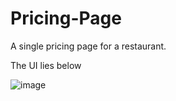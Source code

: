# Pricing-Page
A single pricing page for a restaurant. 

The UI lies below


![image](https://user-images.githubusercontent.com/73473767/134768818-bceb5127-5976-4bb8-a1b6-1d42b902edf6.png)
